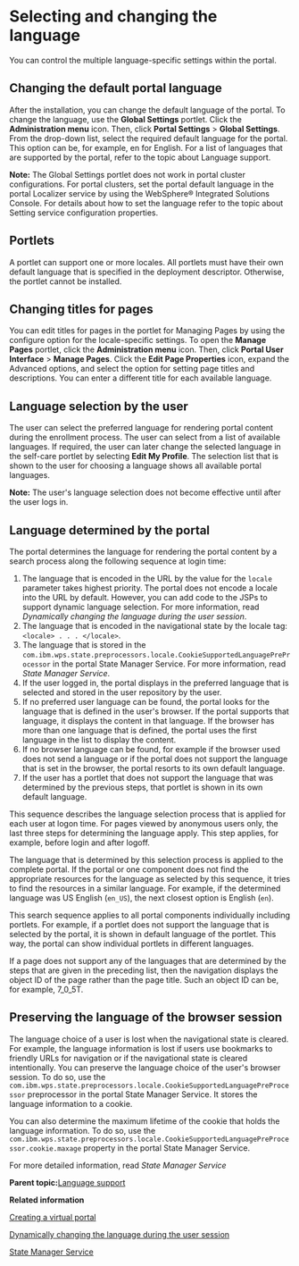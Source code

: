 # Selecting and changing the language 

You can control the multiple language-specific settings within the portal.

## Changing the default portal language

After the installation, you can change the default language of the portal. To change the language, use the **Global Settings** portlet. Click the **Administration menu** icon. Then, click **Portal Settings** \> **Global Settings**. From the drop-down list, select the required default language for the portal. This option can be, for example, en for English. For a list of languages that are supported by the portal, refer to the topic about Language support.

**Note:** The Global Settings portlet does not work in portal cluster configurations. For portal clusters, set the portal default language in the portal Localizer service by using the WebSphere® Integrated Solutions Console. For details about how to set the language refer to the topic about Setting service configuration properties.

## Portlets

A portlet can support one or more locales. All portlets must have their own default language that is specified in the deployment descriptor. Otherwise, the portlet cannot be installed.

## Changing titles for pages

You can edit titles for pages in the portlet for Managing Pages by using the configure option for the locale-specific settings. To open the **Manage Pages** portlet, click the **Administration menu** icon. Then, click **Portal User Interface** \> **Manage Pages**. Click the **Edit Page Properties** icon, expand the Advanced options, and select the option for setting page titles and descriptions. You can enter a different title for each available language.

## Language selection by the user

The user can select the preferred language for rendering portal content during the enrollment process. The user can select from a list of available languages. If required, the user can later change the selected language in the self-care portlet by selecting **Edit My Profile**. The selection list that is shown to the user for choosing a language shows all available portal languages.

**Note:** The user's language selection does not become effective until after the user logs in.

## Language determined by the portal

The portal determines the language for rendering the portal content by a search process along the following sequence at login time:

1.  The language that is encoded in the URL by the value for the `locale` parameter takes highest priority. The portal does not encode a locale into the URL by default. However, you can add code to the JSPs to support dynamic language selection. For more information, read *Dynamically changing the language during the user session*.
2.  The language that is encoded in the navigational state by the locale tag: `<locale> . . . </locale>`.
3.  The language that is stored in the `com.ibm.wps.state.preprocessors.locale.CookieSupportedLanguagePreProcessor` in the portal State Manager Service. For more information, read *State Manager Service*.
4.  If the user logged in, the portal displays in the preferred language that is selected and stored in the user repository by the user.
5.  If no preferred user language can be found, the portal looks for the language that is defined in the user's browser. If the portal supports that language, it displays the content in that language. If the browser has more than one language that is defined, the portal uses the first language in the list to display the content.
6.  If no browser language can be found, for example if the browser used does not send a language or if the portal does not support the language that is set in the browser, the portal resorts to its own default language.
7.  If the user has a portlet that does not support the language that was determined by the previous steps, that portlet is shown in its own default language.

This sequence describes the language selection process that is applied for each user at logon time. For pages viewed by anonymous users only, the last three steps for determining the language apply. This step applies, for example, before login and after logoff.

The language that is determined by this selection process is applied to the complete portal. If the portal or one component does not find the appropriate resources for the language as selected by this sequence, it tries to find the resources in a similar language. For example, if the determined language was US English \(`en_US`\), the next closest option is English \(`en`\).

This search sequence applies to all portal components individually including portlets. For example, if a portlet does not support the language that is selected by the portal, it is shown in default language of the portlet. This way, the portal can show individual portlets in different languages.

If a page does not support any of the languages that are determined by the steps that are given in the preceding list, then the navigation displays the object ID of the page rather than the page title. Such an object ID can be, for example, 7\_0\_5T.

## Preserving the language of the browser session

The language choice of a user is lost when the navigational state is cleared. For example, the language information is lost if users use bookmarks to friendly URLs for navigation or if the navigational state is cleared intentionally. You can preserve the language choice of the user's browser session. To do so, use the `com.ibm.wps.state.preprocessors.locale.CookieSupportedLanguagePreProcessor` preprocessor in the portal State Manager Service. It stores the language information to a cookie.

You can also determine the maximum lifetime of the cookie that holds the language information. To do so, use the `com.ibm.wps.state.preprocessors.locale.CookieSupportedLanguagePreProcessor.cookie.maxage` property in the portal State Manager Service.

For more detailed information, read *State Manager Service*

**Parent topic:**[Language support ](../admin-system/adintern.md)

**Related information**  


[Creating a virtual portal ](../admin-system/advp_tsk_create_vp.md)

[Dynamically changing the language during the user session ](../admin-system/adchglang_dynamic.md)

[State Manager Service ](../admin-system/srvcfgref_state_mgr.md)

